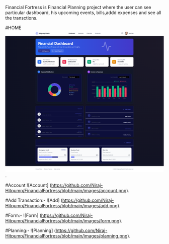 Financial Fortress is Financial Planning project where the user can see particular dashboard, his upcoming events, bills,addd expenses and see all the transctions.

#HOME
![HOME](https://github.com/Niraj-Hitpump/FinancialFortress/blob/main/images/home.png).

#Account
![Account] (https://github.com/Niraj-Hitpump/FinancialFortress/blob/main/images/account.png).

#Add Transaction:-
![Add] (https://github.com/Niraj-Hitpump/FinancialFortress/blob/main/images/add.png).

#Form:-
![Form] (https://github.com/Niraj-Hitpump/FinancialFortress/blob/main/images/form.png).

#Planning:-
![Planning] (https://github.com/Niraj-Hitpump/FinancialFortress/blob/main/images/planning.png).


